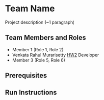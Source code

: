 # Team Name

Project description (~1 paragraph)

## Team Members and Roles

* Member 1 (Role 1, Role 2)
* Venkata Rahul Murarisetty [HW2](https://github.com/venkata-rahul07/CIS641-HW2-Murarisetty) Developer
* Member 3 (Role 5, Role 6)

## Prerequisites

## Run Instructions
